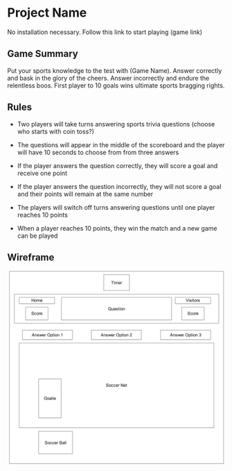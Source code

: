# Project Name  

No installation necessary. Follow this link to start playing (game link)  
## Game Summary
Put your sports knowledge to the test with (Game Name). Answer correctly and bask in the glory of the cheers. Answer incorrectly and endure the relentless boos. First player to 10 goals wins ultimate sports bragging rights.

## Rules
* Two players will take turns answering sports trivia questions (choose who starts with coin toss?)

* The questions will appear in the middle of the scoreboard and the player will have 10 seconds to choose from from three answers

* If the player answers the question correctly, they will score a goal and receive one point

* If the player answers the question incorrectly, they will not score a goal and their points will remain at the same number  

* The players will switch off turns answering questions until one player reaches 10 points   

* When a player reaches 10 points, they win the match and a new game can be played

## Wireframe
![Project Outline](/assets/wireframe.png)
